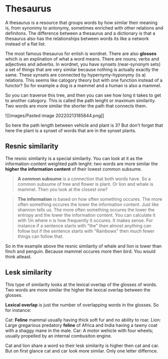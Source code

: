 # Thesaurus
A thesaurus is a resource that groups words by how similar their meaning is, from synonimy to antonymy, sometimes enriched with other relations and definitons. The difference between a thesaurus and a dictionary is that a thesaurus also has the relationships between words its like a network instead of a flat list. 

The most famous thesaurus for enlish is wordnet. There are also **glosses** which is an explination of what a word means. There are nouns; verbs and adjectives and adverbs. In wordnet, you have synsets (near-synonym sets) a set of things that are very similar because nothing is actually exactly the same. These synsets are connected by hypernymy-hyponymy (is a) relations. This seems like catogory theory but with one function instead of a functor? So for example a dog is a mammel and a human is also a mammel. 

So you can traverse this tree, and then you can see how long it takes to get to another catogory. This is called the path lenght or maximum similarity. Two words are more similar the shorter the path that connects them.

![[images/Pasted image 20220213185844.png]]

So here the path length between vehicle and plant is 3? But don't forget that here the plant is a synset of words that are in the synset plants. 

## Resnic similarity
The resnic similarity is a special similarity. You can look at it as the information-content weighted path lenght: two words are more similar the **higher the information content** of their lowest common subsume. 

> **A common subsume** is a connection that both words have. So a common subsume of tree and flower is plant. Or lion and whale is mammel. Then you look at the closest one?

> **The information** is based on how often something occures. The more often something occures the lower the information content. Just like shannon tells us. The more often something occures the lower the entropy and the lower the information content. You can calculate it with 1/n where n is how frequently it occures. 
> It makes sense. For instance if a sentence starts with "the" then almost anything can follow but if the sentence starts with "Rainbows" then much fewer things can follow that.

So in the example above the resnic similarity of whale and lion is lower than finch and penguin. Because mammel occures more then bird. You would think atleast. 

## Lesk similarity
This type of similarity looks at the lexical overlap of the glosses of words. Two words are more similar the higher the lexical overlap between the glosses.

**Lexical overlap** is just the number of overlapping words in the glosses. So for instance: 

Cat: **Feline** mammal usually having thick soft fur and no ability to roar. 
Lion: Large gregarious predatory **feline** of Africa and India having a tawny coat with a shaggy mane in the male. 
Car: A motor wehicle with four wheels; usually propelled by an internal combusiton engine. 

Cat and lion share a word so their lesk similarity is higher then cat and car. But on first glance cat and car look more similar. Only one letter differnce. 